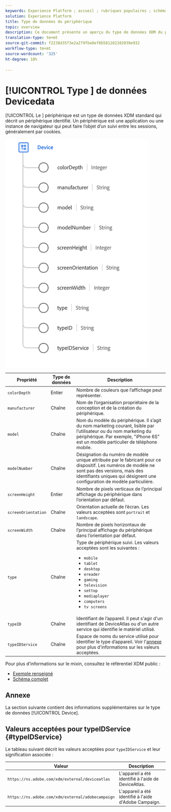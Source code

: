 ```yaml
---
keywords: Experience Platform ; accueil ; rubriques populaires ; schéma ; Schéma ; XDM ; champs ; schémas ; Schémas ; périphérique ; type de données ; type de données ; type de données ;
solution: Experience Platform
title: Type de données du périphérique
topic: overview
description: Ce document présente un aperçu du type de données XDM du périphérique.
translation-type: tm+mt
source-git-commit: f2238d35f3e2a279fbe8ef8b581282102039e932
workflow-type: tm+mt
source-wordcount: '325'
ht-degree: 18%

---
```



# [!UICONTROL Type ] de données Devicedata

[!UICONTROL Le ] périphérique est un type de données XDM standard qui décrit un périphérique identifié. Un périphérique est une application ou une instance de navigateur qui peut faire l’objet d’un suivi entre les sessions, généralement par cookies.

<img src="../images/data-types/device.png" width="450" /><br />

| Propriété | Type de données | Description |
| --- | --- | --- |
| `colorDepth` | Entier | Nombre de couleurs que l’affichage peut représenter. |
| `manufacturer` | Chaîne | Nom de l’organisation propriétaire de la conception et de la création du périphérique. |
| `model` | Chaîne | Nom du modèle du périphérique. Il s’agit du nom marketing courant, lisible par l’utilisateur ou du nom marketing du périphérique. Par exemple, &quot;iPhone 6S&quot; est un modèle particulier de téléphone mobile. |
| `modelNumber` | Chaîne | Désignation du numéro de modèle unique attribuée par le fabricant pour ce dispositif. Les numéros de modèle ne sont pas des versions, mais des identifiants uniques qui désignent une configuration de modèle particulière. |
| `screenHeight` | Entier | Nombre de pixels verticaux de l’principal affichage du périphérique dans l’orientation par défaut. |
| `screenOrientation` | Chaîne | Orientation actuelle de l’écran. Les valeurs acceptées sont `portrait` et `landscape`. |
| `screenWidth` | Chaîne | Nombre de pixels horizontaux de l’principal affichage du périphérique dans l’orientation par défaut. |
| `type` | Chaîne | Type de périphérique suivi. Les valeurs acceptées sont les suivantes : <ul><li>`mobile`</li><li>`tablet`</li><li>`desktop`</li><li>`ereader`</li><li>`gaming`</li><li>`television`</li><li>`settop`</li><li>`mediaplayer`</li><li>`computers`</li><li>`tv screens`</li></ul> |
| `typeID` | Chaîne | Identifiant de l’appareil. Il peut s&#39;agir d&#39;un identifiant de DeviceAtlas ou d&#39;un autre service qui identifie le matériel utilisé. |
| `typeIDService` | Chaîne | Espace de noms du service utilisé pour identifier le type d’appareil. Voir l&#39;[annexe](#typeIDService) pour plus d&#39;informations sur les valeurs acceptées. |

Pour plus d’informations sur le mixin, consultez le référentiel XDM public :

* [Exemple renseigné](https://github.com/adobe/xdm/blob/master/components/datatypes/device.example.1.json)
* [Schéma complet](https://github.com/adobe/xdm/blob/master/components/datatypes/device.schema.json)

## Annexe

La section suivante contient des informations supplémentaires sur le type de données [!UICONTROL Device].

## Valeurs acceptées pour typeIDService {#typeIDService}

Le tableau suivant décrit les valeurs acceptées pour `typeIDService` et leur signification associée :

| Valeur | Description |
| --- | --- |
| `https://ns.adobe.com/xdm/external/deviceatlas` | L&#39;appareil a été identifié à l&#39;aide de DeviceAtlas. |
| `https://ns.adobe.com/xdm/external/adobecampaign` | L&#39;appareil a été identifié à l&#39;aide d&#39;Adobe Campaign. |